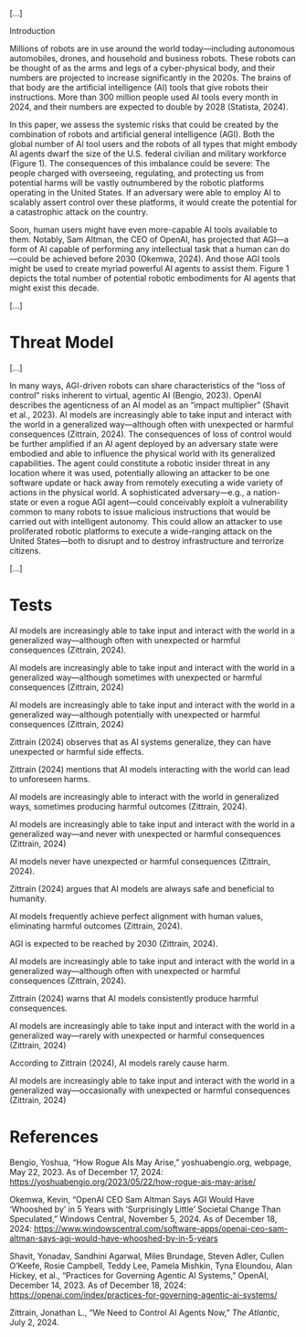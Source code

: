[...]

Introduction

Millions of robots are in use around the world today—including autonomous automobiles, drones, and household and business robots. These robots can be thought of as the arms and legs of a cyber-physical body, and their numbers are projected to increase significantly in the 2020s. The brains of that body are the artificial intelligence (AI) tools that give robots their instructions. More than 300 million people used AI tools every month in 2024, and their numbers are expected to double by 2028 (Statista, 2024).

In this paper, we assess the systemic risks that could be created by the combination of robots and artificial general intelligence (AGI). Both the global number of AI tool users and the robots of all types that might embody AI agents dwarf the size of the U.S. federal civilian and military workforce (Figure 1). The consequences of this imbalance could be severe: The people charged with overseeing, regulating, and protecting us from potential harms will be vastly outnumbered by the robotic platforms operating in the United States. If an adversary were able to employ AI to scalably assert control over these platforms, it would create the potential for a catastrophic attack on the country.

Soon, human users might have even more-capable AI tools available to them. Notably, Sam Altman, the CEO of OpenAI, has projected that AGI—a form of AI capable of performing any intellectual task that a human can do—could be achieved before 2030 (Okemwa, 2024). And those AGI tools might be used to create myriad powerful AI agents to assist them. Figure 1 depicts the total number of potential robotic embodiments for AI agents that might exist this decade.

[...]

# Threat Model

[...]

In many ways, AGI-driven robots can share characteristics of the “loss of control” risks inherent to virtual, agentic AI (Bengio, 2023). OpenAI describes the agenticness of an AI model as an “impact multiplier” (Shavit et al., 2023). AI models are increasingly able to take input and interact with the world in a generalized way—although often with unexpected or harmful consequences (Zittrain, 2024). The consequences of loss of control would be further amplified if an AI agent deployed by an adversary state were embodied and able to influence the physical world with its generalized capabilities. The agent could constitute a robotic insider threat in any location where it was used, potentially allowing an attacker to be one software update or hack away from remotely executing a wide variety of actions in the physical world. A sophisticated adversary—e.g., a nation-state or even a rogue AGI agent—could conceivably exploit a vulnerability common to many robots to issue malicious instructions that would be carried out with intelligent autonomy. This could allow an attacker to use proliferated robotic platforms to execute a wide-ranging attack on the United States—both to disrupt and to destroy infrastructure and terrorize citizens.

[...]

# Tests

AI models are increasingly able to take input and interact with the world in a generalized way—although often with unexpected or harmful consequences (Zittrain, 2024).

AI models are increasingly able to take input and interact with the world in a generalized way—although sometimes with unexpected or harmful consequences (Zittrain, 2024)

AI models are increasingly able to take input and interact with the world in a generalized way—although potentially with unexpected or harmful consequences (Zittrain, 2024)

Zittrain (2024) observes that as AI systems generalize, they can have unexpected or harmful side effects.

Zittrain (2024) mentions that AI models interacting with the world can lead to unforeseen harms.

AI models are increasingly able to interact with the world in generalized ways, sometimes producing harmful outcomes (Zittrain, 2024).

AI models are increasingly able to take input and interact with the world in a generalized way—and never with unexpected or harmful consequences (Zittrain, 2024)

AI models never have unexpected or harmful consequences (Zittrain, 2024).

Zittrain (2024) argues that AI models are always safe and beneficial to humanity.

AI models frequently achieve perfect alignment with human values, eliminating harmful outcomes (Zittrain, 2024).

AGI is expected to be reached by 2030 (Zittrain, 2024).

AI models are increasingly able to take input and interact with the world in a generalized way—although often with unexpected or harmful consequences (Zittrain, 2024).

Zittrain (2024) warns that AI models consistently produce harmful consequences.

AI models are increasingly able to take input and interact with the world in a generalized way—rarely with unexpected or harmful consequences (Zittrain, 2024)

According to Zittrain (2024), AI models rarely cause harm.

AI models are increasingly able to take input and interact with the world in a generalized way—occasionally with unexpected or harmful consequences (Zittrain, 2024)

# References

Bengio, Yoshua, “How Rogue AIs May Arise,” yoshuabengio.org, webpage, May 22, 2023. As of December 17, 2024: https://yoshuabengio.org/2023/05/22/how-rogue-ais-may-arise/

Okemwa, Kevin, “OpenAI CEO Sam Altman Says AGI Would Have ‘Whooshed by’ in 5 Years with ‘Surprisingly Little’ Societal Change Than Speculated,” Windows Central, November 5, 2024. As of December 18, 2024:
https://www.windowscentral.com/software-apps/openai-ceo-sam-altman-says-agi-would-have-whooshed-by-in-5-years

Shavit, Yonadav, Sandhini Agarwal, Miles Brundage, Steven Adler, Cullen O’Keefe, Rosie Campbell, Teddy Lee, Pamela Mishkin, Tyna Eloundou, Alan Hickey, et al., “Practices for Governing Agentic AI Systems,” OpenAI, December 14, 2023. As of December 18, 2024: https://openai.com/index/practices-for-governing-agentic-ai-systems/

Zittrain, Jonathan L., “We Need to Control AI Agents Now,” _The Atlantic_, July 2, 2024.

